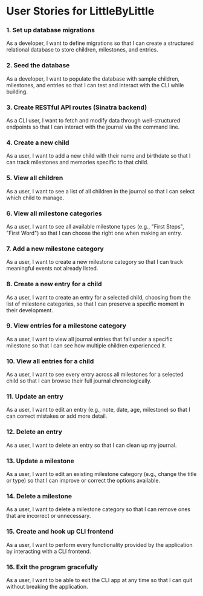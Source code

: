 # User Stories for LittleByLittle

### 1. Set up database migrations
As a developer, I want to define migrations so that I can create a structured relational database to store children, milestones, and entries.

### 2. Seed the database
As a developer, I want to populate the database with sample children, milestones, and entries so that I can test and interact with the CLI while building.

### 3. Create RESTful API routes (Sinatra backend)
As a CLI user, I want to fetch and modify data through well-structured endpoints so that I can interact with the journal via the command line.

### 4. Create a new child
As a user, I want to add a new child with their name and birthdate so that I can track milestones and memories specific to that child.

### 5. View all children
As a user, I want to see a list of all children in the journal so that I can select which child to manage.

### 6. View all milestone categories
As a user, I want to see all available milestone types (e.g., "First Steps", "First Word") so that I can choose the right one when making an entry.

### 7. Add a new milestone category
As a user, I want to create a new milestone category so that I can track meaningful events not already listed.

### 8. Create a new entry for a child
As a user, I want to create an entry for a selected child, choosing from the list of milestone categories, so that I can preserve a specific moment in their development.

### 9. View entries for a milestone category
As a user, I want to view all journal entries that fall under a specific milestone so that I can see how multiple children experienced it.

### 10. View all entries for a child
As a user, I want to see every entry across all milestones for a selected child so that I can browse their full journal chronologically.

### 11. Update an entry
As a user, I want to edit an entry (e.g., note, date, age, milestone) so that I can correct mistakes or add more detail.

### 12. Delete an entry
As a user, I want to delete an entry so that I can clean up my journal.

### 13. Update a milestone
As a user, I want to edit an existing milestone category (e.g., change the title or type) so that I can improve or correct the options available.

### 14. Delete a milestone
As a user, I want to delete a milestone category so that I can remove ones that are incorrect or unnecessary.

### 15. Create and hook up CLI frontend
As a user, I want to perform every functionality provided by the application by interacting with a CLI frontend.

### 16. Exit the program gracefully
As a user, I want to be able to exit the CLI app at any time so that I can quit without breaking the application.
